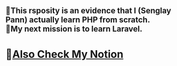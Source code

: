 🌟This rsposity is an evidence that I (Senglay Pann) actually learn PHP from scratch.<br>
🌟My next mission is to learn Laravel.
---
# 📓[Also Check My Notion](https://www.notion.so/My-Journey-To-Become-A-Professional-Full-Stack-Developer-eaa290e9abb844038d619013d32e657b)